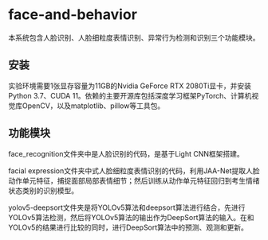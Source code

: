 # face-and-behavior
		
本系统包含人脸识别、人脸细粒度表情识别、异常行为检测和识别三个功能模块。
	
## 安装
实验环境需要1张显存容量为11GB的Nvidia GeForce RTX 2080Ti显卡，并安装Python 3.7、CUDA 11。依赖的主要开源库包括深度学习框架PyTorch、计算机视觉库OpenCV，以及matplotlib、pillow等工具包。
	
## 功能模块
face_recognition文件夹中是人脸识别的代码，是基于Light CNN框架搭建。
	
facial expression文件夹中式人脸细粒度表情识别的代码，利用JAA-Net提取人脸动作单元特征，捕捉面部局部表情细节；然后训练从动作单元特征回归到考生情绪状态类别的识别模型。
	
yolov5-deepsort文件夹是将YOLOv5算法和deepsort算法进行结合，先进行YOLOv5算法检测，然后将YOLOv5算法的输出作为DeepSort算法的输入。在和YOLOv5的结果进行比较的同时，进行DeepSort算法中的预测、观测和更新。
